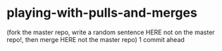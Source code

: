 # playing-with-pulls-and-merges
(fork the master repo, write a random sentence HERE not on the master repo!, then merge HERE not the master repo)
1 commit ahead
